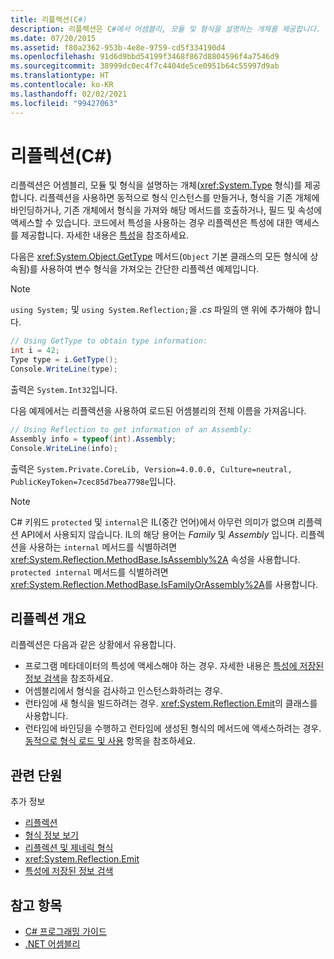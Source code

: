 ```yaml
---
title: 리플렉션(C#)
description: 리플렉션은 C#에서 어셈블리, 모듈 및 형식을 설명하는 개체를 제공합니다. 코드에 특성이 포함되어 있으면 리플렉션을 사용하여 액세스할 수 있습니다.
ms.date: 07/20/2015
ms.assetid: f80a2362-953b-4e8e-9759-cd5f334190d4
ms.openlocfilehash: 91d6d9bbd54199f3468f867d8804596f4a7546d9
ms.sourcegitcommit: 38999dc0ec4f7c4404de5ce0951b64c55997d9ab
ms.translationtype: HT
ms.contentlocale: ko-KR
ms.lasthandoff: 02/02/2021
ms.locfileid: "99427063"
---
```

# <a name="reflection-c"></a>리플렉션(C#)

리플렉션은 어셈블리, 모듈 및 형식을 설명하는 개체(<xref:System.Type> 형식)를 제공합니다. 리플렉션을 사용하면 동적으로 형식 인스턴스를 만들거나, 형식을 기존 개체에 바인딩하거나, 기존 개체에서 형식을 가져와 해당 메서드를 호출하거나, 필드 및 속성에 액세스할 수 있습니다. 코드에서 특성을 사용하는 경우 리플렉션은 특성에 대한 액세스를 제공합니다. 자세한 내용은 [특성](../../../standard/attributes/index.md)을 참조하세요.

다음은 <xref:System.Object.GetType> 메서드(`Object` 기본 클래스의 모든 형식에 상속됨)를 사용하여 변수 형식을 가져오는 간단한 리플렉션 예제입니다.

> [!NOTE]
> `using System;` 및 `using System.Reflection;`을 *.cs* 파일의 맨 위에 추가해야 합니다.

```csharp
// Using GetType to obtain type information:
int i = 42;
Type type = i.GetType();
Console.WriteLine(type);
```

출력은 `System.Int32`입니다.

다음 예제에서는 리플렉션을 사용하여 로드된 어셈블리의 전체 이름을 가져옵니다.

```csharp
// Using Reflection to get information of an Assembly:
Assembly info = typeof(int).Assembly;
Console.WriteLine(info);
```

출력은 `System.Private.CoreLib, Version=4.0.0.0, Culture=neutral, PublicKeyToken=7cec85d7bea7798e`입니다.

> [!NOTE]
> C# 키워드 `protected` 및 `internal`은 IL(중간 언어)에서 아무런 의미가 없으며 리플렉션 API에서 사용되지 않습니다. IL의 해당 용어는 *Family* 및 *Assembly* 입니다. 리플렉션을 사용하는 `internal` 메서드를 식별하려면 <xref:System.Reflection.MethodBase.IsAssembly%2A> 속성을 사용합니다. `protected internal` 메서드를 식별하려면 <xref:System.Reflection.MethodBase.IsFamilyOrAssembly%2A>를 사용합니다.

## <a name="reflection-overview"></a>리플렉션 개요

리플렉션은 다음과 같은 상황에서 유용합니다.

- 프로그램 메타데이터의 특성에 액세스해야 하는 경우. 자세한 내용은 [특성에 저장된 정보 검색](../../../standard/attributes/retrieving-information-stored-in-attributes.md)을 참조하세요.
- 어셈블리에서 형식을 검사하고 인스턴스화하려는 경우.
- 런타임에 새 형식을 빌드하려는 경우. <xref:System.Reflection.Emit>의 클래스를 사용합니다.
- 런타임에 바인딩을 수행하고 런타임에 생성된 형식의 메서드에 액세스하려는 경우. [동적으로 형식 로드 및 사용](../../../framework/reflection-and-codedom/dynamically-loading-and-using-types.md) 항목을 참조하세요.

## <a name="related-sections"></a>관련 단원

추가 정보

- [리플렉션](../../../framework/reflection-and-codedom/reflection.md)
- [형식 정보 보기](../../../framework/reflection-and-codedom/viewing-type-information.md)
- [리플렉션 및 제네릭 형식](../../../framework/reflection-and-codedom/reflection-and-generic-types.md)
- <xref:System.Reflection.Emit>
- [특성에 저장된 정보 검색](../../../standard/attributes/retrieving-information-stored-in-attributes.md)

## <a name="see-also"></a>참고 항목

- [C# 프로그래밍 가이드](../index.md)
- [.NET 어셈블리](../../../standard/assembly/index.md)
